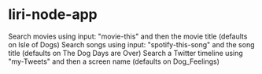 # liri-node-app

Search movies using input: "movie-this" and then the movie title (defaults on Isle of Dogs)
Search songs using input: "spotify-this-song" and the song title (defaults on The Dog Days are Over)
Search a Twitter timeline using "my-Tweets" and then a screen name (defaults on Dog_Feelings)
